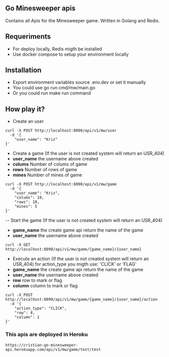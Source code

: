 ## Go Minesweeper apis

Contains all Apis for the Minesweeper game. Written in Golang and Redis.

## Requeriments
- For deploy locally, Redis migth be installed
- Use docker compose to setup your environment locally

## Installation
- Export environment variables source .env.dev or set it manually
- You could use go run cmd/mw/main.go 
- Or you could run make run command

## How play it?
- Create an user
```shell script
curl -X POST http://localhost:8090/api/v1/mw/user 
  -d '{
	"user_name": "Kriz"
}'
```

-  Create a game (If the user is not created system will return an USR_404)
- **user_name** the username above created
- **colums** Number of colums of game
- **rows** Number of rows of game
- **mines** Number of mines of game

```shell script
curl -X POST http://localhost:8090/api/v1/mw/game 
  -d '{
    "user_name": "Kriz",
    "colums": 10,
    "rows": 10,
    "mines": 5
}'
```

-- Start the game (If the user is not created system will return an USR_404)
- **game_name** the create game api return the name of the game
- **user_name** the username above created

```shell script
curl -X GET http://localhost:8090/api/v1/mw/game/{game_name}/{user_name}
```

-  Execute an action (If the user is not created system will return an USR_404)
for action_type you migth use: 'CLICK' or 'FLAG'
- **game_name** the create game api return the name of the game
- **user_name** the username above created
- **row** row to mark or flag
- **column** column to mark or flag

```shell script
curl -X POST http://localhost:8090/api/v1/mw/game/{game_name}/{user_name}/action 
  -d '{
    "action_type": "CLICK",
    "row": 4,
    "column": 1
}'
```

### This apis are deployed in Heroku
```
https://cristian-go-minesweeper-api.herokuapp.com/api/v1/mw/game/test/test
```